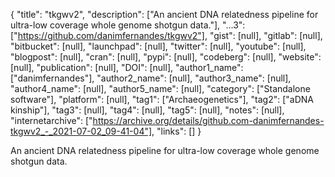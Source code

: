 {
  "title": "tkgwv2",
  "description": ["An ancient DNA relatedness pipeline for ultra-low coverage whole genome shotgun data."],
  "...3": ["https://github.com/danimfernandes/tkgwv2"],
  "gist": [null],
  "gitlab": [null],
  "bitbucket": [null],
  "launchpad": [null],
  "twitter": [null],
  "youtube": [null],
  "blogpost": [null],
  "cran": [null],
  "pypi": [null],
  "codeberg": [null],
  "website": [null],
  "publication": [null],
  "DOI": [null],
  "author1_name": ["danimfernandes"],
  "author2_name": [null],
  "author3_name": [null],
  "author4_name": [null],
  "author5_name": [null],
  "category": ["Standalone software"],
  "platform": [null],
  "tag1": ["Archaeogenetics"],
  "tag2": ["aDNA kinship"],
  "tag3": [null],
  "tag4": [null],
  "tag5": [null],
  "notes": [null],
  "internetarchive": ["https://archive.org/details/github.com-danimfernandes-tkgwv2_-_2021-07-02_09-41-04"],
  "links": []
}

<!-- Generated by csv2md.R – do not edit by hand -->

An ancient DNA relatedness pipeline for ultra-low coverage whole genome shotgun data.